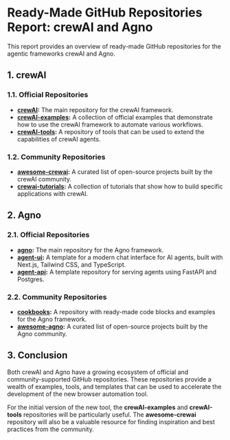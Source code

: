 # Ready-Made GitHub Repositories Report: crewAI and Agno

This report provides an overview of ready-made GitHub repositories for the agentic frameworks crewAI and Agno.

## 1. crewAI

### 1.1. Official Repositories

*   **[crewAI](https://github.com/joaomdmoura/crewAI):** The main repository for the crewAI framework.
*   **[crewAI-examples](https://github.com/joaomdmoura/crewAI-examples):** A collection of official examples that demonstrate how to use the crewAI framework to automate various workflows.
*   **[crewAI-tools](https://github.com/joaomdmoura/crewAI-tools):** A repository of tools that can be used to extend the capabilities of crewAI agents.

### 1.2. Community Repositories

*   **[awesome-crewai](https://github.com/awesome-crewai/awesome-crewai):** A curated list of open-source projects built by the crewAI community.
*   **[crewai-tutorials](https://github.com/joaomdmoura/crewai-tutorials):** A collection of tutorials that show how to build specific applications with crewAI.

## 2. Agno

### 2.1. Official Repositories

*   **[agno](https://github.com/agno-agi/agno):** The main repository for the Agno framework.
*   **[agent-ui](https://github.com/agno-agi/agent-ui):** A template for a modern chat interface for AI agents, built with Next.js, Tailwind CSS, and TypeScript.
*   **[agent-api](https://github.com/agno-agi/agent-api):** A template repository for serving agents using FastAPI and Postgres.

### 2.2. Community Repositories

*   **[cookbooks](https://github.com/agno-agi/cookbooks):** A repository with ready-made code blocks and examples for the Agno framework.
*   **[awesome-agno](https://github.com/awesome-agno/awesome-agno):** A curated list of open-source projects built by the Agno community.

## 3. Conclusion

Both crewAI and Agno have a growing ecosystem of official and community-supported GitHub repositories. These repositories provide a wealth of examples, tools, and templates that can be used to accelerate the development of the new browser automation tool.

For the initial version of the new tool, the **crewAI-examples** and **crewAI-tools** repositories will be particularly useful. The **awesome-crewai** repository will also be a valuable resource for finding inspiration and best practices from the community.
